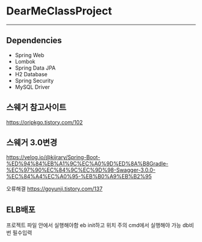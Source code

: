 # DearMeClassProject

---
## Dependencies

 * Spring Web
 * Lombok
 * Spring Data JPA
 * H2 Database 
 * Spring Security
 * MySQL Driver

## 스웨거 참고사이트
https://oripkgo.tistory.com/102

## 스웨거 3.0변경
https://velog.io/@kijrary/Spring-Boot-%ED%94%84%EB%A1%9C%EC%A0%9D%ED%8A%B8Gradle-%EC%97%90%EC%84%9C%EC%9D%98-Swagger-3.0.0-%EC%84%A4%EC%A0%95-%EB%B0%A9%EB%B2%95

오류해결
https://goyunji.tistory.com/137

## ELB배포
프로젝트 파일 안에서 실행해야함 eb init하고 위치 주의 cmd에서 실행해야 가능 db비번 필수입력